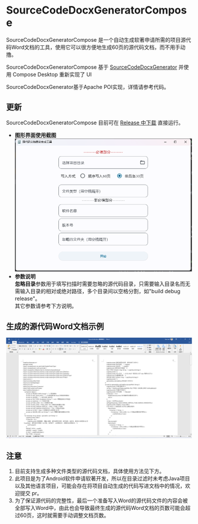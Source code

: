 # SourceCodeDocxGeneratorCompose
SourceCodeDocxGeneratorCompose 是一个自动生成软著申请所需的项目源代码Word文档的工具，使用它可以很方便地生成60页的源代码文档，而不用手动撸。  

SourceCodeDocxGeneratorCompose 基于 [SourceCodeDocxGenerator](https://github.com/CharlieJiang/SourceCodeDocxGenerator) 并使用 Compose Desktop 重新实现了 UI

SourceCodeDocxGenerator基于Apache POI实现，详情请参考代码。

## 更新
SourceCodeDocxGeneratorCompose 目前可在 [Release 中下载](https://github.com/wilinz/SourceCodeDocxGeneratorCompose/releases) 直接运行。
* **图形界面使用截图**   
  ![图形界面未输入](screenshot/img.png)
* **参数说明**   
  **忽略目录**参数用于填写扫描时需要忽略的源代码目录，只需要输入目录名而无需输入目录的相对或绝对路径，多个目录间以空格分割，如"build debug release"。  
  其它参数请参考下方说明。

## 生成的源代码Word文档示例
![源代码Word文档截图示例](screenshot/img_1.png)

## 注意
1. 目前支持生成多种文件类型的源代码文档，具体使用方法见下方。
2. 此项目是为了Android软件申请软著开发，所以在目录过滤时未考虑Java项目以及其他语言项目，可能会存在将项目自动生成的代码写进文档中的情况，欢迎提交 pr。
3. 为了保证源代码的完整性，最后一个准备写入Word的源代码文件的内容会被全部写入Word中，由此也会导致最终生成的源代码Word文档的页数可能会超过60页，这时就需要手动调整文档页数。
